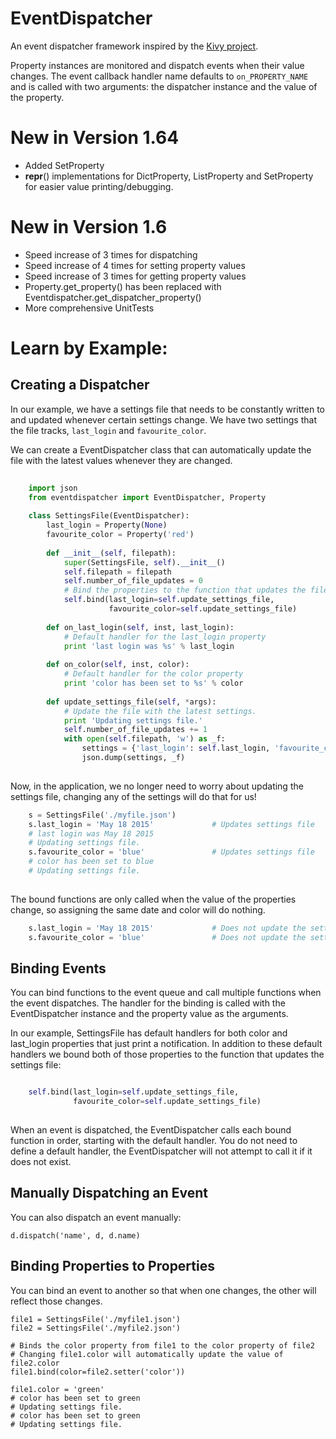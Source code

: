 EventDispatcher
===============

An event dispatcher framework inspired by the [Kivy project](http://kivy.org/#home).
 
Property instances are monitored and dispatch events when their value changes. The event callback handler name defaults to `on_PROPERTY_NAME` and is
called with two arguments: the dispatcher instance and the value of the property.

New in Version 1.64
==================

- Added SetProperty
- __repr__() implementations for DictProperty, ListProperty and SetProperty for easier value printing/debugging. 

New in Version 1.6
==================

- Speed increase of 3 times for dispatching
- Speed increase of 4 times for setting property values
- Speed increase of 3 times for getting property values
- Property.get_property() has been replaced with Eventdispatcher.get_dispatcher_property()
- More comprehensive UnitTests
    
Learn by Example:
================

Creating a Dispatcher
---------------------

In our example, we have a settings file that needs to be constantly written to and updated whenever certain settings 
change. We have two settings that the file tracks, `last_login` and `favourite_color`. 

We can create a EventDispatcher class that can automatically update the file with the latest values whenever they are changed.

```python
    
    import json
    from eventdispatcher import EventDispatcher, Property
    
    class SettingsFile(EventDispatcher):
        last_login = Property(None)
        favourite_color = Property('red')
    
        def __init__(self, filepath):
            super(SettingsFile, self).__init__()
            self.filepath = filepath
            self.number_of_file_updates = 0
            # Bind the properties to the function that updates the file
            self.bind(last_login=self.update_settings_file,
                      favourite_color=self.update_settings_file)
    
        def on_last_login(self, inst, last_login):
            # Default handler for the last_login property
            print 'last login was %s' % last_login
    
        def on_color(self, inst, color):
            # Default handler for the color property
            print 'color has been set to %s' % color
    
        def update_settings_file(self, *args):
            # Update the file with the latest settings.
            print 'Updating settings file.'
            self.number_of_file_updates += 1
            with open(self.filepath, 'w') as _f:
                settings = {'last_login': self.last_login, 'favourite_color': self.favourite_color}
                json.dump(settings, _f)
                
```

Now, in the application, we no longer need to worry about updating the settings file, changing any of the settings will 
do that for us!

```python
    s = SettingsFile('./myfile.json')
    s.last_login = 'May 18 2015'             # Updates settings file
    # last login was May 18 2015
    # Updating settings file.
    s.favourite_color = 'blue'               # Updates settings file
    # color has been set to blue
    # Updating settings file.  
      
```

The bound functions are only called when the value of the properties change, so assigning the same date and color will do nothing.

```python
    s.last_login = 'May 18 2015'             # Does not update the settings file
    s.favourite_color = 'blue'               # Does not update the settings file  
```
    
Binding Events
--------------

You can bind functions to the event queue and call multiple functions when the event dispatches. The handler for the 
binding is called with the EventDispatcher instance and the property value as the arguments. 

In our example, SettingsFile has default handlers for both color and last_login properties that just print a notification.
In addition to these default handlers we bound both of those properties to the function that updates the settings file:

```python

    self.bind(last_login=self.update_settings_file,
              favourite_color=self.update_settings_file)
              
```
    
When an event is dispatched, the EventDispatcher calls each bound function in order, starting with the default handler.
You do not need to define a default handler, the EventDispatcher will not attempt to call it if it does not exist.
    
    
Manually Dispatching an Event
-----------------------------
You can also dispatch an event manually:

    d.dispatch('name', d, d.name)
    
    
Binding Properties to Properties
--------------------------------

You can bind an event to another so that when one changes, the other will reflect those changes.
        
    file1 = SettingsFile('./myfile1.json')
    file2 = SettingsFile('./myfile2.json')
       
    # Binds the color property from file1 to the color property of file2
    # Changing file1.color will automatically update the value of file2.color
    file1.bind(color=file2.setter('color'))     
    
    file1.color = 'green'
    # color has been set to green       
    # Updating settings file.
    # color has been set to green
    # Updating settings file.

    
    
    

